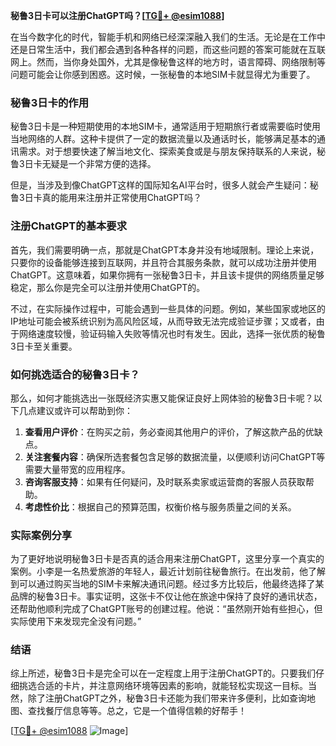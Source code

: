 **秘鲁3日卡可以注册ChatGPT吗？[[TG💪+ @esim1088](https://t.me/s/esim1088)]**

在当今数字化的时代，智能手机和网络已经深深融入我们的生活。无论是在工作中还是日常生活中，我们都会遇到各种各样的问题，而这些问题的答案可能就在互联网上。然而，当你身处国外，尤其是像秘鲁这样的地方时，语言障碍、网络限制等问题可能会让你感到困惑。这时候，一张秘鲁的本地SIM卡就显得尤为重要了。

### 秘鲁3日卡的作用

秘鲁3日卡是一种短期使用的本地SIM卡，通常适用于短期旅行者或需要临时使用当地网络的人群。这种卡提供了一定的数据流量以及通话时长，能够满足基本的通讯需求。对于想要快速了解当地文化、探索美食或是与朋友保持联系的人来说，秘鲁3日卡无疑是一个非常方便的选择。

但是，当涉及到像ChatGPT这样的国际知名AI平台时，很多人就会产生疑问：秘鲁3日卡真的能用来注册并正常使用ChatGPT吗？

### 注册ChatGPT的基本要求

首先，我们需要明确一点，那就是ChatGPT本身并没有地域限制。理论上来说，只要你的设备能够连接到互联网，并且符合其服务条款，就可以成功注册并使用ChatGPT。这意味着，如果你拥有一张秘鲁3日卡，并且该卡提供的网络质量足够稳定，那么你是完全可以注册并使用ChatGPT的。

不过，在实际操作过程中，可能会遇到一些具体的问题。例如，某些国家或地区的IP地址可能会被系统识别为高风险区域，从而导致无法完成验证步骤；又或者，由于网络速度较慢，验证码输入失败等情况也时有发生。因此，选择一张优质的秘鲁3日卡至关重要。

### 如何挑选适合的秘鲁3日卡？

那么，如何才能挑选出一张既经济实惠又能保证良好上网体验的秘鲁3日卡呢？以下几点建议或许可以帮助到你：

1. **查看用户评价**：在购买之前，务必查阅其他用户的评价，了解这款产品的优缺点。
2. **关注套餐内容**：确保所选套餐包含足够的数据流量，以便顺利访问ChatGPT等需要大量带宽的应用程序。
3. **咨询客服支持**：如果有任何疑问，及时联系卖家或运营商的客服人员获取帮助。
4. **考虑性价比**：根据自己的预算范围，权衡价格与服务质量之间的关系。

### 实际案例分享

为了更好地说明秘鲁3日卡是否真的适合用来注册ChatGPT，这里分享一个真实的案例。小李是一名热爱旅游的年轻人，最近计划前往秘鲁旅行。在出发前，他了解到可以通过购买当地的SIM卡来解决通讯问题。经过多方比较后，他最终选择了某品牌的秘鲁3日卡。事实证明，这张卡不仅让他在旅途中保持了良好的通讯状态，还帮助他顺利完成了ChatGPT账号的创建过程。他说：“虽然刚开始有些担心，但实际使用下来发现完全没有问题。”

### 结语

综上所述，秘鲁3日卡是完全可以在一定程度上用于注册ChatGPT的。只要我们仔细挑选合适的卡片，并注意网络环境等因素的影响，就能轻松实现这一目标。当然，除了注册ChatGPT之外，秘鲁3日卡还能为我们带来许多便利，比如查询地图、查找餐厅信息等等。总之，它是一个值得信赖的好帮手！

[[TG💪+ @esim1088](https://t.me/s/esim1088) ![Image](https://i.postimg.cc/4NQfJmqS/Snipaste-2025-05-13-00-14-12.png)]